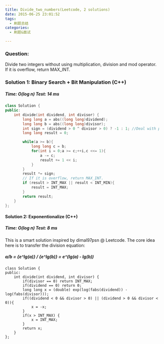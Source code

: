 ```yaml
---
title: Divide_two_numbers(Leetcode, 2 solutions)
date: 2015-06-25 23:01:52
tags:
  - 刷题总结
categories:
  - 刷题&面试

---
```


### Question:
Divide two integers without using multiplication, division and mod operator. If it is overflow, return MAX_INT.

<!--more-->

### Solution 1: Binary Search + Bit Manipulation (C++)
##### Time: O(log n)    Test: 14 ms

```c++
class Solution {
public:
    int divide(int dividend, int divisor) {
        long long a = abs((long long)dividend);
        long long b = abs((long long)divisor);
        int sign = (dividend > 0 ^ divisor > 0) ? -1 : 1; //Deal with positive or negative
        long long result = 0;

        while(a >= b){
            long long c = b;
            for(int i = 0;a >= c;++i,c <<= 1){
                a -= c;
                result += 1 << i;
            }
        }
        result *= sign;        
        // If it is overflow, return MAX_INT.
        if (result > INT_MAX || result < INT_MIN){
            result = INT_MAX;
        }
        return result;
    }
};
```

#### Solution 2: Exponentionalize (C++)
##### Time: O(log n)  Test: 8 ms

This is a smart solution inspired by dimal97psn @ Leetcode. The core idea here is to transfer the division equation:

##### a/b = {e^lg(a)} / {e^lg(b)} = e^(lg(a) - lg(b))
```c++c++
class Solution {
public:
    int divide(int dividend, int divisor) {
        if(divisor == 0) return INT_MAX;
        if(dividend == 0) return 0;
        long long x = (double) exp(log(fabs(dividend)) - log(fabs(divisor)));
        if((dividend < 0 && divisor > 0) || (dividend > 0 && divisor < 0)){
            x = -x;
        }
        if(x > INT_MAX) {
            x = INT_MAX;
        }
        return x;
    }
};
```
